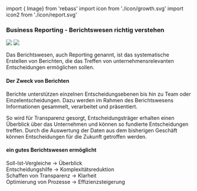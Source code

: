 <!-- @format -->

import { Image} from 'rebass'
import icon from './icon/growth.svg'
import icon2 from './icon/report.svg'

### Business Reporting - Berichtswesen richtig verstehen

<Image m={[5,10,25]} width={[100,150,180]} src={icon} />
<Image m={[5,10,25]} width={[100,150,180]} src={icon2} />

Das Berichtswesen, auch Reporting genannt, ist das systematische Erstellen von Berichten, die das Treffen von unternehmensrelevanten Entscheidungen ermöglichen sollen.

#### Der Zweck von Berichten

Berichte unterstützen einzelnen Entscheidungsebenen bis hin zu Team oder Einzelentscheidungen. Dazu werden im Rahmen des Berichtswesens Informationen gesammelt, verarbeitet und präsentiert.

So wird für Transparenz gesorgt, Entscheidungsträger erhalten einen Überblick über das Unternehmen und können so fundierte Entscheidungen treffen. Durch die Auswertung der Daten aus dem bisherigen Geschäft können Entscheidungen für die Zukunft getroffen werden.

#### ein gutes Berichtswesen ermöglicht

Soll-Ist-Vergleiche -> Überblick  
Entscheidungshilfe -> Komplexitätsreduktion  
Schaffen von Transparenz -> Klarheit  
Optimierung von Prozesse -> Effizienzsteigerung  
